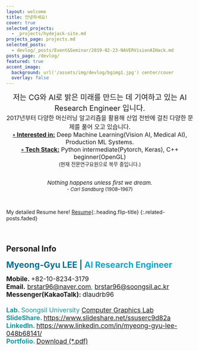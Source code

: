 ```yaml
---
layout: welcome
title: 안녕하세요!
cover: true
selected_projects:
  - _projects/hydejack-site.md
projects_page: projects.md
selected_posts:
  - devlog/_posts/Event&Seminar/2019-02-23-NAVERVisionAIHack.md
posts_page: /devlog/
featured: true
accent_image: 
  background: url('/assets/img/devlog/bgimg1.jpg') center/cover
  overlay: false
---
```


<center>
<span style="font-size:15pt">저는 CG와 AI로 밝은 미래를 만드는 데 기여하고 있는 AI Research Engineer 입니다.</span><br>
<span style="font-size:12pt">2017년부터 다양한 머신러닝 알고리즘을 활용해 산업 전반에 걸친 다양한 문제를 풀어 오고 있습니다.</span><br>
<span style="font-size:12pt"><b><u>◦ Interested in:</u></b> Deep Machine Learning(Vision AI, Medical AI), Production ML Systems.</span><br>
<span style="font-size:12pt"><b><u>◦ Tech Stack:</u></b> Python intermediate(Pytorch, Keras), C++ beginner(OpenGL)</span><br>
<span style="font-size:10pt">(현재 전문연구요원으로 복무 중입니다.)</span><br><br>

<span style="font-size: 15px;"><i>Nothing happens unless first we dream.</i></span><br>
<span style="font-size: 13px;"><i>- Carl Sandburg </i>(1908–1967)</span>
</center><br>

My detailed Resume here! [Resume]{:.heading.flip-title}
{:.related-posts.faded}

[Resume]: ./resume.md

<br>

## Personal Info

<b><span lang="EN-US" style="font-size:17pt;color:#006e93">Myeong-Gyu LEE | </span><span lang="EN-US" style="font-size:17.0pt;color:#00a7cb">AI Research Engineer</span></b><br>
<p align="left" style="text-align:left;text-autospace:ideograph-numeric ideograph-other;word-break:keep-all"> 

<span lang="EN-US" style="font-size:13pt;color:#11999e"><a rel="noreferrer noopener" target="_blank"><b>Mobile. </b>+82-10-8234-3179</a></span><br>
<span lang="EN-US" style="font-size:13pt;color:#11999e"><a rel="noreferrer noopener" target="_blank"><b>Email.</b> <a href="mailto:brstar96@naver.com" target="_blank" rel="noreferrer noopener">brstar96@naver.com</a>, <a href="mailto:brstar96@soongsil.ac.kr" target="_blank" rel="noreferrer noopener">brstar96@soongsil.ac.kr</a><br>
<span lang="EN-US" style="font-size:13pt;color:#11999e"><a rel="noreferrer noopener" target="_blank"><b>Messenger(KakaoTalk): </b> dlaudrb96</a></span><br><br>
<span lang="EN-US" style="font-size:13pt;color:#11999e"><b>Lab. </b>Soongsil University <a href="http://cglab.ssu.ac.kr/" target="_blank">Computer Graphics Lab</a></span><br>
<span lang="EN-US" style="font-size:13pt;color:#11999e"><b>SlideShare. </b><a href="https://www.slideshare.net/ssuserc9d82a" target="_blank">https://www.slideshare.net/ssuserc9d82a</a></span><br>
<span lang="EN-US" style="font-size:13pt;color:#11999e"><b>LinkedIn. </b><a href="https://www.linkedin.com/in/myeong-gyu-lee-048b68141/" target="_blank">https://www.linkedin.com/in/myeong-gyu-lee-048b68141/</a></span><br>
<span lang="EN-US" style="font-size:13pt;color:#11999e"><b>Portfolio. </b><a href="https://github.com/brstar96/brstar96.github.io/raw/master/assets/attachments/%EC%9D%B4%EB%AA%85%EA%B7%9C_Portfolio_2023.pdf" target="_blank">Download (*.pdf)</a></span><br><br>
